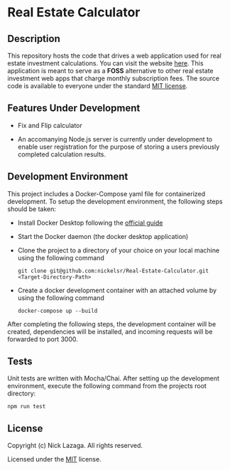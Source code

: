 <!-- prettier-ignore-start -->
# Real Estate Calculator


## Description

This repository hosts the code that drives a web application used for real estate investment calculations. You can visit the website [here](https://real-estate-calculator-umber.vercel.app/). This application is meant to serve as a **FOSS** alternative to other real estate investment web apps that charge monthly subscription fees. The source code is available to everyone under the standard [MIT license](https://github.com/nickelsr/Real-Estate-Calculator/blob/main/LICENSE.txt).


## Features Under Development

- Fix and Flip calculator

- An accomanying Node.js server is currently under development to enable user registration for the purpose of storing a users previously completed calculation results.


## Development Environment

This project includes a Docker-Compose yaml file for containerized development. To setup the development environment, the following steps should be taken:

- Install Docker Desktop following the [official guide](https://docs.docker.com/desktop/)

- Start the Docker daemon (the docker desktop application)

- Clone the project to a directory of your choice on your local machine using the following command

    ```
    git clone git@github.com:nickelsr/Real-Estate-Calculator.git <Target-Directory-Path>
    ```

- Create a docker development container with an attached volume by using the following command

    ```
    docker-compose up --build
    ```

After completing the following steps, the development container will be created, dependencies will be installed, and incoming requests will be forwarded to port 3000.


## Tests

Unit tests are written with Mocha/Chai. After setting up the development environment, execute the following command from the projects root directory:

```
npm run test
```


## License

Copyright (c) Nick Lazaga. All rights reserved.

Licensed under the [MIT](https://github.com/nickelsr/Real-Estate-Calculator/blob/main/LICENSE.txt) license.
<!-- prettier-ignore-end -->
